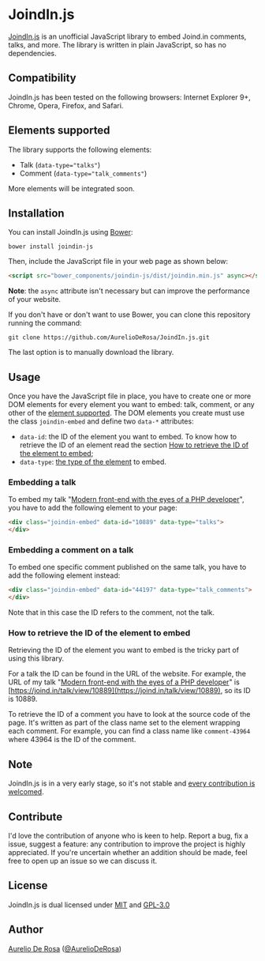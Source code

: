 # JoindIn.js #

[JoindIn.js](https://github.com/AurelioDeRosa/JoindIn.js) is an unofficial JavaScript library to embed Joind.in
comments, talks, and more. The library is written in plain JavaScript, so has no dependencies.

## Compatibility ##

JoindIn.js has been tested on the following browsers: Internet Explorer 9+, Chrome, Opera, Firefox, and Safari.

## Elements supported ##

The library supports the following elements:

* Talk (`data-type="talks"`)
* Comment (`data-type="talk_comments"`)

More elements will be integrated soon.

## Installation ##

You can install JoindIn.js using [Bower](http://bower.io):

```shell
bower install joindin-js
```

Then, include the JavaScript file in your web page as shown below:

```html
<script src="bower_components/joindin-js/dist/joindin.min.js" async></script>
```

**Note**: the `async` attribute isn't necessary but can improve the performance of your website.

If you don't have or don't want to use Bower, you can clone this repository running the command:

```shell
git clone https://github.com/AurelioDeRosa/JoindIn.js.git
```

The last option is to manually download the library.

## Usage ##

Once you have the JavaScript file in place, you have to create one or more DOM elements for every element you want to
embed: talk, comment, or any other of the [element supported](#elements-supported). The DOM elements you create must
use the class `joindin-embed` and define two `data-*` attributes:

* `data-id`: the ID of the element you want to embed. To know how to retrieve the ID of an element read the
section [How to retrieve the ID of the element to embed](#how-to-retrieve-the-id-of-the-element-to-embed);
* `data-type`: [the type of the element](#elements-supported) to embed.

### Embedding a talk ###
To embed my talk "[Modern front-end with the eyes of a PHP developer](https://joind.in/talk/view/10889)",
you have to add the following element to your page:

```html
<div class="joindin-embed" data-id="10889" data-type="talks">
</div>
```

### Embedding a comment on a talk ###

To embed one specific comment published on the same talk, you have to add the following element instead:

```html
<div class="joindin-embed" data-id="44197" data-type="talk_comments">
</div>
```

Note that in this case the ID refers to the comment, not the talk.

### How to retrieve the ID of the element to embed ##

Retrieving the ID of the element you want to embed is the tricky part of using this library.

For a talk the ID can be found in the URL of the website. For example, the URL of my talk
"[Modern front-end with the eyes of a PHP developer](https://joind.in/talk/view/10889)" is
[https://joind.in/talk/view/10889](https://joind.in/talk/view/10889), so its ID is 10889.

To retrieve the ID of a comment you have to look at the source code of the page. It's written as part of the class
name set to the element wrapping each comment. For example, you can find a class name like `comment-43964` where
43964 is the ID of the comment.

## Note ##

JoindIn.js is in a very early stage, so it's not stable and [every contribution is welcomed](#contribute).

## Contribute ##

I'd love the contribution of anyone who is keen to help. Report a bug, fix a issue, suggest a feature:
any contribution to improve the project is highly appreciated. If you're uncertain whether an addition should be
made, feel free to open up an issue so we can discuss it.

## License ##

JoindIn.js is dual licensed under [MIT](http://www.opensource.org/licenses/MIT) and
[GPL-3.0](http://opensource.org/licenses/GPL-3.0)

## Author ##

[Aurelio De Rosa](http://www.audero.it) ([@AurelioDeRosa](https://twitter.com/AurelioDeRosa))